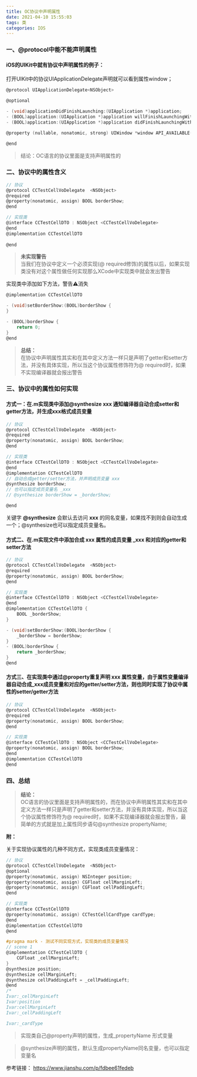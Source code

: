 ```yaml
---
title: OC协议中声明属性
date: 2021-04-10 15:55:03
tags: 类
categories: IOS
---
```


### 一、@protocol中能不能声明属性

#### iOS的UIKit中就有协议中声明属性的例子：

打开UIKit中的协议UIApplicationDelegate声明就可以看到属性window；

``` C
@protocol UIApplicationDelegate<NSObject>

@optional

- (void)applicationDidFinishLaunching:(UIApplication *)application;
- (BOOL)application:(UIApplication *)application willFinishLaunchingWithOptions:(nullable NSDictionary<UIApplicationLaunchOptionsKey, id> *)launchOptions API_AVAILABLE(ios(6.0));
- (BOOL)application:(UIApplication *)application didFinishLaunchingWithOptions:(nullable NSDictionary<UIApplicationLaunchOptionsKey, id> *)launchOptions API_AVAILABLE(ios(3.0));

@property (nullable, nonatomic, strong) UIWindow *window API_AVAILABLE(ios(5.0));

@end
```

> 结论：OC语言的协议里面是支持声明属性的

<!-- more -->

### 二、协议中的属性含义

``` C
// 协议
@protocol CCTestCellVoDelegate  <NSObject>
@required
@property(nonatomic, assign) BOOL borderShow;
@end

// 实现类
@interface CCTestCellDTO : NSObject <CCTestCellVoDelegate>
@end
@implementation CCTestCellDTO
  
@end
```

> **未实现警告**  
当我们在协议中定义一个必须实现(@ required修饰)的属性以后，如果实现类没有对这个属性做任何实现那么XCode中实现类中就会发出警告

实现类中添加如下方法，警告⚠️消失

``` C
@implementation CCTestCellDTO

- (void)setBorderShow:(BOOL)borderShow {
}

- (BOOL)borderShow {
    return 0;
}
@end
```

> **总结：**  
在协议中声明属性其实和在其中定义方法一样只是声明了getter和setter方法，并没有具体实现，所以当这个协议属性修饰符为@ required时，如果不实现编译器就会报出警告

### 三、协议中的属性如何实现

#### 方式一：在.m实现类中添加@synthesize xxx 通知编译器自动合成setter和getter方法，并生成xxx格式成员变量

```C
// 协议
@protocol CCTestCellVoDelegate  <NSObject>
@required
@property(nonatomic, assign) BOOL borderShow;
@end

// 实现类
@interface CCTestCellDTO : NSObject <CCTestCellVoDelegate>
@end
@implementation CCTestCellDTO
// 自动合成getter/setter方法，并声明成员变量 xxx
@synthesize borderShow; 
// 也可以指定成员变量名 _xxx
// @synthesize borderShow = _borderShow; 

@end
```

关键字 **@synthesize** 会默认去访问 **xxx** 的同名变量，如果找不到则会自动生成一个；@synthesize也可以指定成员变量名。

#### 方式二、在.m实现文件中添加合成 xxx 属性的成员变量 _xxx 和对应的getter和setter方法

```C
// 协议
@protocol CCTestCellVoDelegate  <NSObject>
@required
@property(nonatomic, assign) BOOL borderShow;
@end

// 实现类
@interface CCTestCellDTO : NSObject <CCTestCellVoDelegate>
@end
@implementation CCTestCellDTO {
    BOOL _borderShow;
}

- (void)setBorderShow:(BOOL)borderShow {
    _borderShow = borderShow;
}
- (BOOL)borderShow {
    return _borderShow;
}
@end
```

#### 方式三、在实现类中通过@property重复声明 xxx 属性变量，由于属性变量编译器自动合成_xxx成员变量和对应的getter/setter方法，则也同时实现了协议中属性的setter/getter方法

```C
// 协议
@protocol CCTestCellVoDelegate  <NSObject>
@required
@property(nonatomic, assign) BOOL borderShow;
@end

// 实现类
@interface CCTestCellDTO : NSObject <CCTestCellVoDelegate>
@property(nonatomic, assign) BOOL borderShow;
@end
@implementation CCTestCellDTO
@end
```

### 四、总结

> **结论：**  
OC语言的协议里面是支持声明属性的，而在协议中声明属性其实和在其中定义方法一样只是声明了getter和setter方法，并没有具体实现，所以当这个协议属性修饰符为@ required时，如果不实现编译器就会报出警告，最简单的方式就是加上属性同步语句@synthesize propertyName;

**附：**

关于实现协议属性的几种不同方式，实现类成员变量情况：

```C
// 协议
@protocol CCTestCellVoDelegate  <NSObject>
@optional
@property(nonatomic, assign) NSInteger position;
@property(nonatomic, assign) CGFloat cellMarginLeft;
@property(nonatomic, assign) CGFloat cellPaddingLeft;
@end

// 实现类
@interface CCTestCellDTO 
@property(nonatomic, assign) CCTestCellCardType cardType;
@end
@implementation CCTestCellDTO 
@end

#pragma mark - 测试不同实现方式，实现类的成员变量情况
// scene 1
@implementation CCTestCellDTO {
    CGFloat _cellMarginLeft;
}
@synthesize position;
@synthesize cellMarginLeft;
@synthesize cellPaddingLeft = _cellPaddingLeft;
@end
/*
Ivar:_cellMarginLeft
Ivar:position
Ivar:cellMarginLeft
Ivar:_cellPaddingLeft

Ivar:_cardType
```

> 实现类自己@property声明的属性，生成_propertyName 形式变量

> @synthesize声明的属性，默认生成propertyName同名变量，也可以指定变量名

参考链接：
https://www.jianshu.com/p/fdbee61fedeb